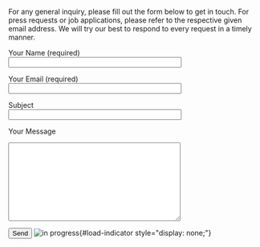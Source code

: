 For any general inquiry, please fill out the form below to get in touch. For press requests or job applications, please refer to the respective given email address. We will try our best to respond to every request in a timely manner.

<form id="contact-form" action="/contact" method="post" markdown>
  Your Name (required)<br>
  <input type="text" name="name" value="" size="40" required aria-required="true">

  Your Email (required)<br>
  <input type="email" name="email" value="" size="40" required aria-required="true">

  Subject<br>
  <input type="text" name="subject" value="" size="40">

  Your Message<br>
  <textarea name="message" cols="40" rows="10" required aria-required="true"></textarea>

  <button type="submit">Send</button>
  ![in progress](/images/ajax-loader.gif){#load-indicator style="display: none;"}

  <p id="server-response"></p>
</form>

<script src="/js/jquery.form.min.js"></script>
<script src="/js/jquery.validate.min.js"></script>

<script>
  jQuery(function()
  {
    jQuery("#contact-form").validate();
    jQuery("#contact-form").ajaxForm({
      target: "#server-response",
      beforeSubmit: function()
      {
        jQuery("#load-indicator").show();
      },

      complete: function()
      {
        jQuery("#load-indicator").hide();
      },

      success: function()
      {
        jQuery("#server-response").removeClass("error");
      },

      error: function(xhr, status, error)
      {
        jQuery("#server-response").addClass("error").text(error);
      }
    });
  });
</script>

